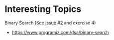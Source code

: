 # Interesting Topics

Binary Search (See [issue #2](https://github.com/ThiaudioTT/C-plus-plus-ProgrammingPrinciples/issues/2) and exercise 4)

- https://www.programiz.com/dsa/binary-search